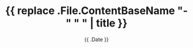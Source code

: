 ---
title: '{{ replace .File.ContentBaseName "-" " " | title }}'
date: '{{ .Date }}'
tags: []
# author: ["Me", "You"] # multiple authors
draft: true
UseHugoToc: true
editPost:
    URL: "https://github.com/tekjoey/website/blob/main/content"
    Text: "Suggest Changes" # edit text
    appendFilePath: true # to append file path to Edit link

# weight: 1
# aliases: ["/first"]
# hidemeta: false
# comments: false
# description: "This is the description"
# disableHLJS: true # to disable highlightjs
# disableShare: false
# disableHLJS: false
# hideSummary: true

# cover:
#     image: "<image path/url>" # image path/url
#     alt: "<alt text>" # alt text
#     caption: "<text>" # display caption under cover
#     relative: false # when using page bundles set this to true
#     hidden: true # only hide on current single page

---